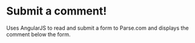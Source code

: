 Submit a comment!
==============

Uses AngularJS to read and submit a form to Parse.com and displays the comment below the form.

